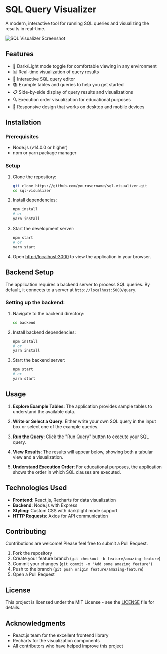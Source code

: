 # SQL Query Visualizer

A modern, interactive tool for running SQL queries and visualizing the results in real-time.

![SQL Visualizer Screenshot](https://via.placeholder.com/800x450?text=SQL+Visualizer+Screenshot)

## Features

- 🌙 Dark/Light mode toggle for comfortable viewing in any environment
- 📊 Real-time visualization of query results
- 📝 Interactive SQL query editor
- 📚 Example tables and queries to help you get started
- 📋 Side-by-side display of query results and visualizations
- 🔍 Execution order visualization for educational purposes
- 📱 Responsive design that works on desktop and mobile devices

## Installation

### Prerequisites

- Node.js (v14.0.0 or higher)
- npm or yarn package manager

### Setup

1. Clone the repository:
   ```bash
   git clone https://github.com/yourusername/sql-visualizer.git
   cd sql-visualizer
   ```

2. Install dependencies:
   ```bash
   npm install
   # or
   yarn install
   ```

3. Start the development server:
   ```bash
   npm start
   # or
   yarn start
   ```

4. Open [http://localhost:3000](http://localhost:3000) to view the application in your browser.

## Backend Setup

The application requires a backend server to process SQL queries. By default, it connects to a server at `http://localhost:5000/query`.

### Setting up the backend:

1. Navigate to the backend directory:
   ```bash
   cd backend
   ```

2. Install backend dependencies:
   ```bash
   npm install
   # or
   yarn install
   ```

3. Start the backend server:
   ```bash
   npm start
   # or
   yarn start
   ```

## Usage

1. **Explore Example Tables**: The application provides sample tables to understand the available data.

2. **Write or Select a Query**: Either write your own SQL query in the input box or select one of the example queries.

3. **Run the Query**: Click the "Run Query" button to execute your SQL query.

4. **View Results**: The results will appear below, showing both a tabular view and a visualization.

5. **Understand Execution Order**: For educational purposes, the application shows the order in which SQL clauses are executed.

## Technologies Used

- **Frontend**: React.js, Recharts for data visualization
- **Backend**: Node.js with Express
- **Styling**: Custom CSS with dark/light mode support
- **HTTP Requests**: Axios for API communication

## Contributing

Contributions are welcome! Please feel free to submit a Pull Request.

1. Fork the repository
2. Create your feature branch (`git checkout -b feature/amazing-feature`)
3. Commit your changes (`git commit -m 'Add some amazing feature'`)
4. Push to the branch (`git push origin feature/amazing-feature`)
5. Open a Pull Request

## License

This project is licensed under the MIT License - see the [LICENSE](LICENSE) file for details.

## Acknowledgments

- React.js team for the excellent frontend library
- Recharts for the visualization components
- All contributors who have helped improve this project

